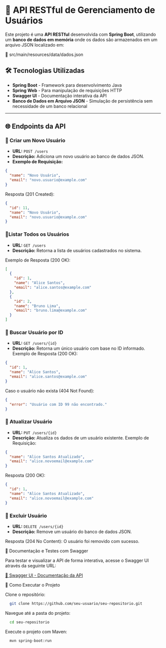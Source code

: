 # 🚀 API RESTful de Gerenciamento de Usuários

Este projeto é uma **API RESTful** desenvolvida com **Spring Boot**, utilizando um **banco de dados em memória** onde os dados são armazenados em um arquivo JSON localizado em:

📂 src/main/resources/data/dados.json

## 🛠️ Tecnologias Utilizadas

- **Spring Boot** - Framework para desenvolvimento Java
- **Spring Web** - Para manipulação de requisições HTTP
- **Swagger UI** - Documentação interativa da API
- **Banco de Dados em Arquivo JSON** - Simulação de persistência sem necessidade de um banco relacional

---

## 🌐 Endpoints da API

### 🔹 Criar um Novo Usuário

- **URL:** `POST /users`
- **Descrição:** Adiciona um novo usuário ao banco de dados JSON.
- **Exemplo de Requisição:**

```json
{
  "name": "Novo Usuário",
  "email": "novo.usuario@example.com"
}
```

Resposta (201 Created):

```json
{
  "id": 11,
  "name": "Novo Usuário",
  "email": "novo.usuario@example.com"
}
```

### 🔹Listar Todos os Usuários
- **URL:** `GET /users`
- **Descrição:** Retorna a lista de usuários cadastrados no sistema.

Exemplo de Resposta (200 OK):

```json
[
  {
    "id": 1,
    "name": "Alice Santos",
    "email": "alice.santos@example.com"
  },
  {
    "id": 2,
    "name": "Bruno Lima",
    "email": "bruno.lima@example.com"
  }
]
```

### 🔹 Buscar Usuário por ID
- **URL:** `GET /users/{id}`
- **Descrição:** Retorna um único usuário com base no ID informado.
Exemplo de Resposta (200 OK):

```json
{
  "id": 1,
  "name": "Alice Santos",
  "email": "alice.santos@example.com"
}
```

Caso o usuário não exista (404 Not Found):

```json
{
  "error": "Usuário com ID 99 não encontrado."
}
```

### 🔹 Atualizar Usuário
- **URL:** `PUT /users/{id}`
- **Descrição:** Atualiza os dados de um usuário existente.
Exemplo de Requisição:

```json
{
  "name": "Alice Santos Atualizado",
  "email": "alice.novoemail@example.com"
}
```

Resposta (200 OK):

```json
{
  "id": 1,
  "name": "Alice Santos Atualizado",
  "email": "alice.novoemail@example.com"
}
```

### 🔹 Excluir Usuário

- **URL:** `DELETE /users/{id}`
- **Descrição:** Remove um usuário do banco de dados JSON.

Resposta (204 No Content): O usuário foi removido com sucesso.

📖 Documentação e Testes com Swagger

Para testar e visualizar a API de forma interativa, acesse o Swagger UI através da seguinte URL:

[🔗 Swagger UI - Documentação da API](localhost:8080/swagger-ui.html)

🚀 Como Executar o Projeto

Clone o repositório:

```bash
  git clone https://github.com/seu-usuario/seu-repositorio.git
```

Navegue até a pasta do projeto:

```bash
  cd seu-repositorio  
```

Execute o projeto com Maven:

```bash
  mvn spring-boot:run
```